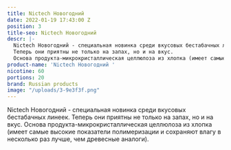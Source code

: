 ```yaml
---
title: Nictech Новогодний
date: 2022-01-19 17:43:00 Z
position: 3
title-seo: Nictech Новогодний
descr: |-
  Nictech Новогодний - cпециальная новинка среди вкусовых бестабачных линеек.
  Теперь они приятны не только на запах, но и на вкус.
  Основа продукта-микрокристаллическая целлюлоза из хлопка (имеет самые высокие показатели полимеризации и сохраняют влагу в несколько раз лучше, чем древесные аналоги).
product-name: 'Nictech Новогодний '
nicotine: 60
portions: 20
brand: Russian products
image: "/uploads/3-9e3f3f.png"
---
```


Nictech Новогодний - cпециальная новинка среди вкусовых бестабачных линеек.
Теперь они приятны не только на запах, но и на вкус.
Основа продукта-микрокристаллическая целлюлоза из хлопка (имеет самые высокие показатели полимеризации и сохраняют влагу в несколько раз лучше, чем древесные аналоги).